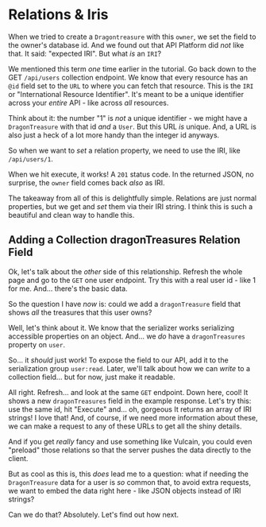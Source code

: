 # Relations & Iris

When we tried to create a `Dragontreasure` with this `owner`, we set the field to
the owner's database id. And we found out that API Platform did *not* like that.
It said: "expected IRI". But what *is* an `IRI`?

We mentioned this term *one* time earlier in the tutorial. Go back down to the
GET `/api/users` collection endpoint. We know that every resource has an `@id` field
set to the `URL` to where you can fetch that resource. This is the `IRI` or
"International Resource Identifier". It's meant to be a unique identifier across
your *entire* API - like across *all* resources.

Think about it: the number "1" is *not* a unique identifier - we might have a
`DragonTreasure` with that id *and* a `User`. But this URL *is* unique. And, a URL
is also just a heck of a lot more handy than the integer id anyways.

So when we want to *set* a relation property, we need to use the IRI, like
`/api/users/1`.

When we hit execute, it works! A `201` status code. In the returned JSON, no
surprise, the `owner` field comes back *also* as IRI.

The takeaway from all of this is delightfully simple. Relations are just normal
properties, but we get and *set* them via their IRI string. I think this is such
a beautiful and clean way to handle this.

## Adding a Collection dragonTreasures Relation Field

Ok, let's talk about the *other* side of this relationship. Refresh the whole page
and go to the `GET` one user endpoint. Try this with a real user id - like 1 for
me. And... there's the basic data.

So the question I have *now* is: could we add a `dragonTreasure` field that shows
*all* the treasures that this user owns?

Well, let's think about it. We know that the serializer works serializing accessible
properties on an object. And... we *do* have a `dragonTreasures` property on `user`.

So... it *should* just work! To expose the field to our API, add it to the
serialization group `user:read`. Later, we'll talk about how we can *write* to a
collection field... but for now, just make it readable.

All right. Refresh... and look at the same `GET` endpoint. Down here, cool! It
shows a new `dragonTreasures` field in the example response. Let's try this: use the
same id, hit "Execute" and... oh, gorgeous It returns an array of IRI strings!
I love that! And, of course, if we need more information about these, we can make
a request to any of these URLs to get all the shiny details.

And if you get *really* fancy and use something like Vulcain, you could even "preload"
those relations so that the server pushes the data directly to the client.

But as cool as this is, this *does* lead me to a question: what if needing the
`DragonTreasure` data for a user is *so* common that, to avoid extra requests,
we want to embed the data right here - like JSON objects instead of IRI strings?

Can we do that? Absolutely. Let's find out how next.
